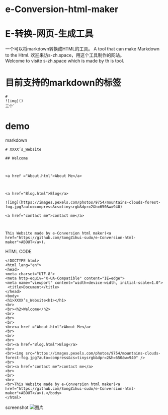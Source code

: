 # e-Conversion-html-maker
# E-转换-网页-生成工具
一个可以将markdown转换成HTML的工具。 
A tool that can make Markdown to the Html.
欢迎来访s-zh.space，用这个工具制作的网站。  
Welcome to visite s-zh.space which is made by th is tool.
# 目前支持的markdown的标签  
```
# 
![img]()
三个`
```
# demo
markdown
```
# XXXX’s_Website 

## Welcome



<a href ="About.html">About Me</a>



<a href="Blog.html">Blog</a>

![img](https://images.pexels.com/photos/9754/mountains-clouds-forest-fog.jpg?auto=compress&cs=tinysrgb&dpr=2&h=650&w=940)

<a href="contact me">contact me</a>



This Website made by e-Conversion html maker(<a href="https://github.com/SongZihui-sudo/e-Conversion-html-maker">ABOUT</a>).
```
HTML CODE
```
<!DOCTYPE html>
<html lang="en">
<head>
<meta charset="UTF-8">
<meta http-equiv="X-UA-Compatible" content="IE=edge">
<meta name="viewport" content="width=device-width, initial-scale=1.0">
 <title>Document</title>
</head>
<body>
<h1>XXXX’s_Website<h1></h1>
<br>
<br><h2>Welcome</h2>
<br>
<br>
<br>
<br><a href ="About.html">About Me</a>
<br>
<br>
<br>
<br><a href="Blog.html">Blog</a>
<br>
<br><img src="https://images.pexels.com/photos/9754/mountains-clouds-forest-fog.jpg?auto=compress&cs=tinysrgb&dpr=2&h=650&w=940" />
<br>
<br><a href="contact me">contact me</a>
<br>
<br>
<br>
<br>This Website made by e-Conversion html maker(<a href="https://github.com/SongZihui-sudo/e-Conversion-html-maker">ABOUT</a>).</body>
</html>
```
screenshot
![图片](https://user-images.githubusercontent.com/77034643/140615856-f0de8294-abd8-40dc-9737-c7c02db8e3a8.png)
